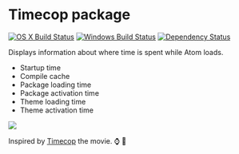 # Timecop package
[![OS X Build Status](https://travis-ci.org/atom/timecop.svg?branch=master)](https://travis-ci.org/atom/timecop) [![Windows Build Status](https://ci.appveyor.com/api/projects/status/37fhichmvx90sd97/branch/master?svg=true)](https://ci.appveyor.com/project/Atom/timecop/branch/master) [![Dependency Status](https://david-dm.org/atom/timecop.svg)](https://david-dm.org/atom/timecop)

Displays information about where time is spent while Atom loads.

  * Startup time
  * Compile cache
  * Package loading time
  * Package activation time
  * Theme loading time
  * Theme activation time

![](https://cloud.githubusercontent.com/assets/378023/20422582/9e5907f8-adae-11e6-8267-faa3514de896.png)

Inspired by [Timecop](http://www.imdb.com/title/tt0111438/) the movie. :watch: :rotating_light:
